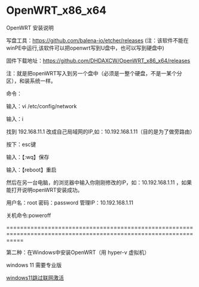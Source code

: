 # OpenWRT_x86_x64
OpenWRT 安装说明

写盘工具：https://github.com/balena-io/etcher/releases  (注：该软件不能在winPE中运行,该软件可以把openwrt写到U盘中，也可以写到硬盘中)

固件下载地址：https://github.com/DHDAXCW/OpenWRT_x86_x64/releases

注：就是把openWRT写入到另一个盘中（必须是一整个硬盘，不是一某个分区），和装系统一样。

命令：

输入：vi /etc/config/network

输入：i

找到 192.168.11.1  改成自己局域网的IP,如：10.192.168.1.11（目的是为了做旁路由）

按下：esc键

输入：【:wq】保存

输入：【reboot】重启

然后在另一台电脑，的浏览器中输入你刚刚修改的IP，如：10.192.168.1.11  ，如果能打开说明openWRT安装成功。

用户名：root 密码：password  管理IP：10.192.168.1.11

关机命令:poweroff

=================================================================================================================

第二种：在Windows中安装OpenWRT（用 hyper-v 虚拟机）

windows 11 需要专业版

[windows11跳过联网激活](https://jingyan.baidu.com/article/6c67b1d64690846686bb1e09.html)
